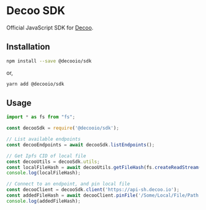 # Decoo SDK

Official JavaScript SDK for [Decoo](https://wiki.decoo.io).

## Installation

```sh
npm install --save @decooio/sdk
```

or,
```sh
yarn add @decooio/sdk
```

## Usage

```javascript
import * as fs from "fs";

const decooSdk = require('@decooio/sdk');

// List available endpoints
const decooEndpoints = await decooSdk.listEndpoints();

// Get Ipfs CID of local file
const decooUtils = decooSdk.utils;
const localFileHash = await decooUtils.getFileHash(fs.createReadStream('/Some/Local/File/Path'));
console.log(localFileHash);

// Connect to an endpoint, and pin local file
const decooClient = decooSdk.client('https://api-sh.decoo.io');
const addedFileHash = await decooClient.pinFile('/Some/Local/File/Path');
console.log(addedFileHash);
```